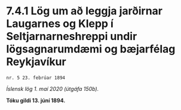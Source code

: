 # 7.4.1 Lög um að leggja jarðirnar Laugarnes og Klepp í Seltjarnarneshreppi undir lögsagnarumdæmi og bæjarfélag Reykjavíkur

`nr. 5 23. febrúar 1894`

_Íslensk lög 1. maí 2020 (útgáfa 150b)._

**Tóku gildi 13. júní 1894.**

